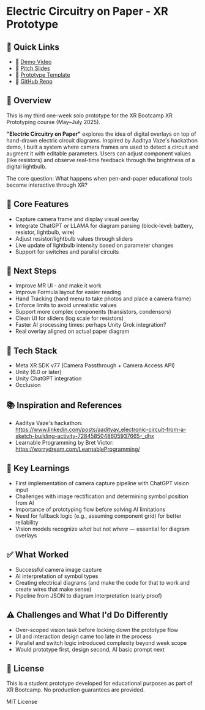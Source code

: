 # Electric Circuitry on Paper - XR Prototype

## 🔗 Quick Links
- 🎥 [Demo Video](https://drive.google.com/drive/folders/1DpqpQhZ-8qEUeOk7zoXvyyg3w5n1P2eK?usp=sharing)
- 📑 [Pitch Slides](https://docs.google.com/presentation/d/1LsEf7hn1IQdoLrYC37tWsQS3RmQxMj75_3sOZfT_LSI/edit?slide=id.g3591e20ec8f_1_572)
- 🧪 [Prototype Template](https://docs.google.com/presentation/d/1xPvcyEnag4ImKNE3sgDFsOz5TSLzHkCcf3SfGvC89ek/edit?usp=sharing)
- 💾 [GitHub Repo](https://github.com/tiagomms/XRPrototyping-03-PaperDigitalOverlay)

## 🧠 Overview

This is my third one-week solo prototype for the XR Bootcamp XR Prototyping course (May–July 2025).

**"Electric Circuitry on Paper"** explores the idea of digital overlays on top of hand-drawn electric circuit diagrams. Inspired by Aaditya Vaze's hackathon demo, I built a system where camera frames are used to detect a circuit and augment it with editable parameters. Users can adjust component values (like resistors) and observe real-time feedback through the brightness of a digital lightbulb.

The core question: What happens when pen-and-paper educational tools become interactive through XR?

## 🔧 Core Features

- Capture camera frame and display visual overlay
- Integrate ChatGPT or LLAMA for diagram parsing (block-level: battery, resistor, lightbulb, wire)
- Adjust resistor/lightbulb values through sliders
- Live update of lightbulb intensity based on parameter changes
- Support for switches and parallel circuits

## 🌟 Next Steps
- Improve MR UI - and make it work
- Improve Formula layout for easier reading
- Hand Tracking (hand menu to take photos and place a camera frame)
- Enforce limits to avoid unrealistic values
- Support more complex components (transistors, condensors)
- Clean UI for sliders (log scale for resistors)
- Faster AI processing times: perhaps Unity Grok integration?
- Real overlay aligned on actual paper diagram

## 🧰 Tech Stack

- Meta XR SDK v77 (Camera Passthrough + Camera Access API)
- Unity (6.0 or later)
- Unity ChatGPT integration
- Occlusion

## 📚 Inspiration and References

- Aaditya Vaze's hackathon: https://www.linkedin.com/posts/aadityav_electronic-circuit-from-a-sketch-building-activity-7284585048605937665-_dhx
- Learnable Programming by Bret Victor: https://worrydream.com/LearnableProgramming/

## 🧪 Key Learnings

- First implementation of camera capture pipeline with ChatGPT vision input
- Challenges with image rectification and determining symbol position from AI
- Importance of prototyping flow before solving AI limitations
- Need for fallback logic (e.g., assuming component grid) for better reliability
- Vision models recognize *what* but not *where* — essential for diagram overlays

## ✅ What Worked

- Successful camera image capture
- AI interpretation of symbol types
- Creating electrical diagrams (and make the code for that to work and create wires that make sense)
- Pipeline from JSON to diagram interpretation (early proof)

## ⚠️ Challenges and What I'd Do Differently

- Over-scoped vision task before locking down the prototype flow
- UI and interaction design came too late in the process
- Parallel and switch logic introduced complexity beyond week scope
- Would prototype first, design second, AI basic prompt next


## 🪪 License

This is a student prototype developed for educational purposes as part of XR Bootcamp. No production guarantees are provided.

MIT License